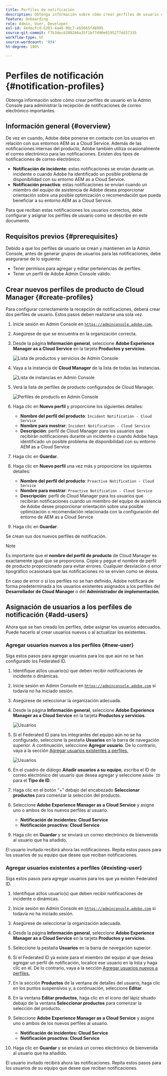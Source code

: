 ```yaml
---
title: Perfiles de notificación
description: Obtenga información sobre cómo crear perfiles de usuario en la Admin Console para administrar la recepción de notificaciones de correo electrónico importantes.
feature: Onboarding
role: Admin, User, Developer
exl-id: 4edecfcd-6301-4a46-98c7-eb5665f48995
source-git-commit: f7b3dec6380266a35f1bf7d90e0195277dd37335
workflow-type: ht
source-wordcount: '934'
ht-degree: 100%

---
```



# Perfiles de notificación {#notification-profiles}

Obtenga información sobre cómo crear perfiles de usuario en la Admin Console para administrar la recepción de notificaciones de correo electrónico importantes.

## Información general {#overview}

De vez en cuando, Adobe debe ponerse en contacto con los usuarios en relación con sus entornos AEM as a Cloud Service. Además de las notificaciones internas del producto, Adobe también utiliza ocasionalmente el correo electrónico para las notificaciones. Existen dos tipos de notificaciones de correo electrónico:

* **Notificación de incidente**: estas notificaciones se envían durante un incidente o cuando Adobe ha identificado un posible problema de disponibilidad con su entorno AEM as a Cloud Service.
* **Notificación proactiva**: estas notificaciones se envían cuando un miembro del equipo de asistencia de Adobe desea proporcionar orientación sobre una posible optimización o recomendación que pueda beneficiar a su entorno AEM as a Cloud Service.

Para que reciban estas notificaciones los usuarios correctos, debe configurar y asignar los perfiles de usuario como se describe en este documento.

## Requisitos previos {#prerequisites}

Debido a que los perfiles de usuario se crean y mantienen en la Admin Console, antes de generar grupos de usuarios para las notificaciones, debe asegurarse de lo siguiente:

* Tener permisos para agregar y editar pertenencias de perfiles.
* Tener un perfil de Adobe Admin Console válido.

## Crear nuevos perfiles de producto de Cloud Manager {#create-profiles}

Para configurar correctamente la recepción de notificaciones, deberá crear dos perfiles de usuario. Estos pasos deben realizarse una sola vez.

1. Inicie sesión en Admin Console en [`https://adminconsole.adobe.com`.](https://adminconsole.adobe.com)

1. Asegúrese de que se encuentra en la organización correcta.

1. Desde la página **Información general**, seleccione **Adobe Experience Manager as a Cloud Service** en la tarjeta **Productos y servicios**.

   ![Lista de productos y servicios de Admin Console](assets/products_services.png)

1. Vaya a la instancia de **Cloud Manager** de la lista de todas las instancias.

   ![Lista de instancias en Admin Console](assets/cloud_manager_instance.png)

1. Verá la lista de perfiles de producto configurados de Cloud Manager.

   ![Perfiles de producto en Admin Console](assets/cloud_manager_profiles.png)

1. Haga clic en **Nuevo perfil** y proporcione los siguientes detalles:

   * **Nombre del perfil del producto**: `Incident Notification - Cloud Service`
   * **Nombre para mostrar**: `Incident Notification - Cloud Service`
   * **Descripción**: perfil de Cloud Manager para los usuarios que recibirán notificaciones durante un incidente o cuando Adobe haya identificado un posible problema de disponibilidad con su entorno AEM as a Cloud Service

1. Haga clic en **Guardar**.

1. Haga clic en **Nuevo perfil** una vez más y proporcione los siguientes detalles:

   * **Nombre del perfil del producto**: `Proactive Notification - Cloud Service`
   * **Nombre para mostrar**: `Proactive Notification - Cloud Service`
   * **Descripción**: perfil de Cloud Manager para los usuarios que recibirán notificaciones cuando un miembro del equipo de asistencia de Adobe desee proporcionar orientación sobre una posible optimización o recomendación relacionada con la configuración del entorno de AEM as a Cloud Service

1. Haga clic en **Guardar**.

Se crean sus dos nuevos perfiles de notificación.

>[!NOTE]
>
>Es importante que el **nombre del perfil de producto** de Cloud Manager es exactamente igual que se proporciona. Copie y pegue el nombre de perfil de producto proporcionado para evitar errores. Cualquier desviación o error tipográfico ocasionará que las notificaciones no se envíen como se desea.
>
>En caso de error o si los perfiles no se han definido, Adobe notificará de forma predeterminada a los usuarios existentes asignados a los perfiles del **Desarrollador de Cloud Manager** o del **Administrador de implementación**.

## Asignación de usuarios a los perfiles de notificación {#add-users}

Ahora que se han creado los perfiles, debe asignar los usuarios adecuados. Puede hacerlo al crear usuarios nuevos o al actualizar los existentes.

### Agregar usuarios nuevos a los perfiles {#new-user}

Siga estos pasos para agregar usuarios para los que aún no se han configurado los Federated ID.

1. Identifique al/los usuario(s) que deben recibir notificaciones de incidente o dinámicas.

1. Inicie sesión en Admin Console en [`https://adminconsole.adobe.com`](https://adminconsole.adobe.com) si todavía no ha iniciado sesión.

1. Asegúrese de seleccionar la organización adecuada.

1. Desde la página **Información general**, seleccione **Adobe Experience Manager as a Cloud Service** en la tarjeta **Productos y servicios**.

   ![Usuarios](assets/product_services.png)

1. Si el Federated ID para los integrantes del equipo aún no se ha configurado, seleccione la pestaña **Usuarios** en la barra de navegación superior. A continuación, seleccione **Agregar usuario**. De lo contrario, vaya a la sección [Agregar usuarios existentes a perfiles.](#existing-users)

   ![Usuarios](assets/cloud_manager_add_user.png)

1. En el cuadro de diálogo **Añadir usuarios a su equipo**, escriba el ID de correo electrónico del usuario que desea agregar y seleccione `Adobe ID` para el **Tipo de ID**.

1. Haga clic en el botón “+” debajo del encabezado **Seleccionar productos** para comenzar la selección del producto.

1. Seleccione **Adobe Experience Manager as a Cloud Service** y asigne uno o ambos de los nuevos perfiles al usuario.

   * **Notificación de incidentes: Cloud Service**
   * **Notificación proactiva: Cloud Service**

1. Haga clic en **Guardar** y se enviará un correo electrónico de bienvenida al usuario que ha añadido.

El usuario invitado recibirá ahora las notificaciones. Repita estos pasos para los usuarios de su equipo que desee que reciban notificaciones.

### Agregar usuarios existentes a perfiles {#existing-user}

Siga estos pasos para agregar usuarios para los que ya existen Federated ID.

1. Identifique al/los usuario(s) que deben recibir notificaciones de incidente o dinámicas.

1. Inicie sesión en Admin Console en [`https://adminconsole.adobe.com`](https://adminconsole.adobe.com) si todavía no ha iniciado sesión.

1. Asegúrese de seleccionar la organización adecuada.

1. Desde la página **Información general**, seleccione **Adobe Experience Manager as a Cloud Service** en la tarjeta **Productos y servicios**.

1. Seleccione la pestaña **Usuarios** en la barra de navegación superior.

1. Si el Federated ID ya existe para el miembro del equipo al que desea agregar un perfil de notificación, localice ese usuario en la lista y haga clic en él. De lo contrario, vaya a la sección [Agregar usuarios nuevos a perfiles.](#add-user)

1. En la sección **Productos** de la ventana de detalles del usuario, haga clic en los puntos suspensivos y, a continuación, seleccione **Editar**.

1. En la ventana **Editar productos**, haga clic en el icono del lápiz situado debajo de la ventana **Seleccionar productos** para comenzar la selección del producto.

1. Seleccione **Adobe Experience Manager as a Cloud Service** y asigne uno o ambos de los nuevos perfiles al usuario.

   * **Notificación de incidentes: Cloud Service**
   * **Notificación proactiva: Cloud Service**

1. Haga clic en **Guardar** y se enviará un correo electrónico de bienvenida al usuario que ha añadido.

El usuario invitado recibirá ahora las notificaciones. Repita estos pasos para los usuarios de su equipo que desee que reciban notificaciones.
